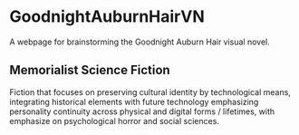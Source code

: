 # GoodnightAuburnHairVN
A webpage for brainstorming the Goodnight Auburn Hair visual novel.

## Memorialist Science Fiction
Fiction that focuses on preserving cultural identity by technological means, integrating historical elements with future technology emphasizing personality continuity across physical and digital forms / lifetimes, with emphasize on psychological horror and social sciences.
